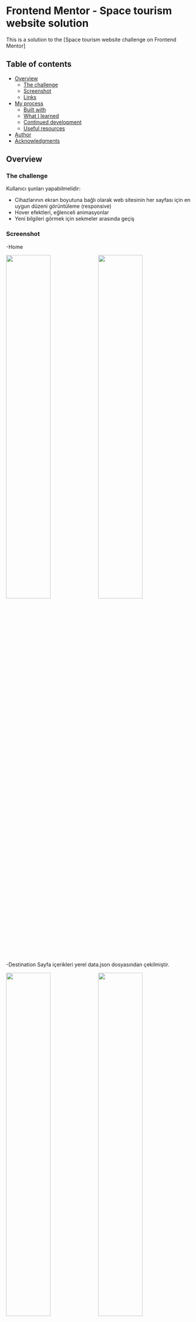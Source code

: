 # Frontend Mentor - Space tourism website solution

This is a solution to the [Space tourism website challenge on Frontend Mentor]


## Table of contents

- [Overview](#overview)
  - [The challenge](#the-challenge)
  - [Screenshot](#screenshot)
  - [Links](#links)
- [My process](#my-process)
  - [Built with](#built-with)
  - [What I learned](#what-i-learned)
  - [Continued development](#continued-development)
  - [Useful resources](#useful-resources)
- [Author](#author)
- [Acknowledgments](#acknowledgments)


## Overview

### The challenge

Kullanıcı şunları yapabilmelidir:

- Cihazlarının ekran boyutuna bağlı olarak web sitesinin her sayfası için en uygun düzeni görüntüleme (responsive)
- Hover efektleri, eğlenceli animasyonlar
- Yeni bilgileri görmek için sekmeler arasında geçiş 

### Screenshot
-Home
<p float="left">
 <img  src="https://user-images.githubusercontent.com/44196940/167313727-606b00b4-a09b-416a-873f-127b7f97f09d.png" width="49%"/> 
<img  src="https://user-images.githubusercontent.com/44196940/167314090-8810e08e-626b-4274-910d-8d747e70301a.png" width="49%"/> 
</p>

-Destination
Sayfa içerikleri yerel data.json dosyasından çekilmiştir.
<p float="left">
 <img  src="https://user-images.githubusercontent.com/44196940/167314234-7e4d9e02-88fd-416f-be45-51318a26d777.png" width="49%"/> 
<img  src="https://user-images.githubusercontent.com/44196940/167314248-c97cdf56-35fb-4ea2-ac43-7a4c0fe3bfaf.png" width="49%"/> 
</p>
<p float="left">
 <img  src="https://user-images.githubusercontent.com/44196940/167314398-9f06a579-16b5-4bae-8f59-4b3d8a98aa09.png" width="49%"/> 
<img  src="https://user-images.githubusercontent.com/44196940/167314424-0bab480e-c28a-48ba-bd98-25a5d3514872.png" width="49%"/> 
</p>

-Crew
<p float="left">
 <img  src="https://user-images.githubusercontent.com/44196940/167314495-f021e54d-6e52-473d-8da3-2d34c065b3ed.png" width="49%"/> 
<img  src="https://user-images.githubusercontent.com/44196940/167314517-18b91021-9559-43d0-9656-1af573bf3a4e.png" width="49%"/> 
</p>

-Technology

 <img src="https://user-images.githubusercontent.com/44196940/167314568-1a97ea49-fd1d-4869-a4f7-c93a9d93a21f.png" width="100%%"/> 

-TABLET

 <img  src="https://user-images.githubusercontent.com/44196940/167314628-4da22888-3654-4e7b-8466-f7179e6762d4.png" width="100%"/> 
<p float="left">
 <img  src="https://user-images.githubusercontent.com/44196940/167314717-e9d5fb42-9901-4f6b-bf33-63f5fc2acc71.png" width="33%"/> 
<img  src="https://user-images.githubusercontent.com/44196940/167314743-b4cd4c99-4f58-4af1-8e11-ae61f5dfdcab.png" width="33%"/> 
<img  src="https://user-images.githubusercontent.com/44196940/167314772-d89b3ee0-efa7-4c7a-8599-952ce0b138b5.png" width="33%"/> 
  
</p>




### Links

- Solution URL: [Add solution URL here](https://your-solution-url.com)
- Live Site URL: [Add live site URL here](https://your-live-site-url.com)

## My process

### Built with

- Semantic HTML5 markup
- CSS custom properties
- Flexbox
- CSS Grid
- Mobile-first workflow
- [React](https://reactjs.org/) - JS library
- [Next.js](https://nextjs.org/) - React framework
- [Styled Components](https://styled-components.com/) - For styles

**Note: These are just examples. Delete this note and replace the list above with your own choices**

### What I learned

Use this section to recap over some of your major learnings while working through this project. Writing these out and providing code samples of areas you want to highlight is a great way to reinforce your own knowledge.

To see how you can add code snippets, see below:

```html
<h1>Some HTML code I'm proud of</h1>
```
```css
.proud-of-this-css {
  color: papayawhip;
}
```
```js
const proudOfThisFunc = () => {
  console.log('🎉')
}
```

If you want more help with writing markdown, we'd recommend checking out [The Markdown Guide](https://www.markdownguide.org/) to learn more.

**Note: Delete this note and the content within this section and replace with your own learnings.**

### Continued development

Use this section to outline areas that you want to continue focusing on in future projects. These could be concepts you're still not completely comfortable with or techniques you found useful that you want to refine and perfect.

**Note: Delete this note and the content within this section and replace with your own plans for continued development.**

### Useful resources

- [Example resource 1](https://www.example.com) - This helped me for XYZ reason. I really liked this pattern and will use it going forward.
- [Example resource 2](https://www.example.com) - This is an amazing article which helped me finally understand XYZ. I'd recommend it to anyone still learning this concept.

**Note: Delete this note and replace the list above with resources that helped you during the challenge. These could come in handy for anyone viewing your solution or for yourself when you look back on this project in the future.**

## Author

- Website - [Add your name here](https://www.your-site.com)
- Frontend Mentor - [@yourusername](https://www.frontendmentor.io/profile/yourusername)
- Twitter - [@yourusername](https://www.twitter.com/yourusername)

**Note: Delete this note and add/remove/edit lines above based on what links you'd like to share.**

## Acknowledgments

This is where you can give a hat tip to anyone who helped you out on this project. Perhaps you worked in a team or got some inspiration from someone else's solution. This is the perfect place to give them some credit.

**Note: Delete this note and edit this section's content as necessary. If you completed this challenge by yourself, feel free to delete this section entirely.**

